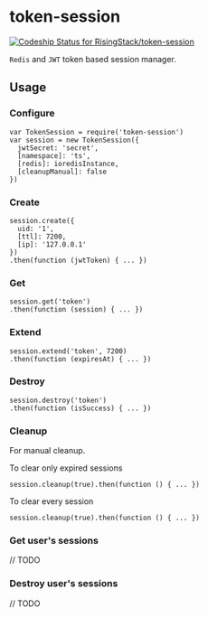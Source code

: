 # token-session
[ ![Codeship Status for RisingStack/token-session](https://codeship.com/projects/f14d16b0-44c7-0133-4946-4686174fbfc9/status?branch=master)](https://codeship.com/projects/104466)  

`Redis` and `JWT` token based session manager.

## Usage

### Configure

```
var TokenSession = require('token-session')
var session = new TokenSession({
  jwtSecret: 'secret',
  [namespace]: 'ts',
  [redis]: ioredisInstance,
  [cleanupManual]: false
})

```

### Create

```
session.create({
  uid: '1',
  [ttl]: 7200,
  [ip]: '127.0.0.1'
})
.then(function (jwtToken) { ... })
```

### Get

```
session.get('token')
.then(function (session) { ... })
```

### Extend

```
session.extend('token', 7200)
.then(function (expiresAt) { ... })
```

### Destroy

```
session.destroy('token')
.then(function (isSuccess) { ... })
```

### Cleanup

For manual cleanup.

To clear only expired sessions
```
session.cleanup(true).then(function () { ... })
```

To clear every session
```
session.cleanup(true).then(function () { ... })
```

### Get user's sessions

// TODO

### Destroy user's sessions

// TODO
